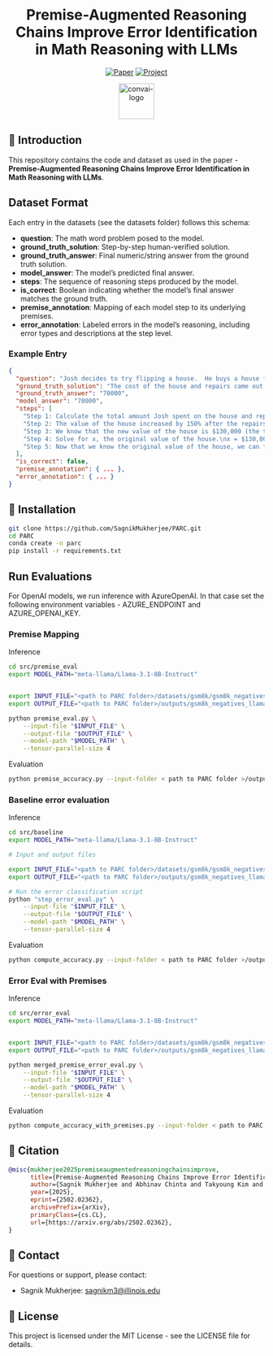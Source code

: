 

<div align="center">
  
# Premise-Augmented Reasoning Chains Improve Error Identification in Math Reasoning with LLMs


[![Paper](https://img.shields.io/badge/Paper-arXiv-red)](https://arxiv.org/abs/2502.02362)
[![Project](https://img.shields.io/badge/Project-Page-black)](https://abhinavchinta.com/parc/)


<img width="70" height="70" alt="convai-logo" src="https://github.com/user-attachments/assets/eb6c2abc-0144-4079-b94e-93ebd8018b6a" style="vertical-align: middle;" /> 
</div>



## 📝 Introduction

This repository contains the code and dataset as used in the paper - **Premise-Augmented Reasoning Chains Improve Error Identification in Math Reasoning with LLMs**.

## Dataset Format

Each entry in the datasets (see the datasets folder) follows this schema:

- **question**: The math word problem posed to the model.  
- **ground_truth_solution**: Step-by-step human-verified solution.  
- **ground_truth_answer**: Final numeric/string answer from the ground truth solution.  
- **model_answer**: The model’s predicted final answer.  
- **steps**: The sequence of reasoning steps produced by the model.  
- **is_correct**: Boolean indicating whether the model’s final answer matches the ground truth.  
- **premise_annotation**: Mapping of each model step to its underlying premises.  
- **error_annotation**: Labeled errors in the model’s reasoning, including error types and descriptions at the step level.  

### Example Entry

```json
{
  "question": "Josh decides to try flipping a house.  He buys a house for $80,000 and then puts in $50,000 in repairs.  This increased the value of the house by 150%.  How much profit did he make?",
  "ground_truth_solution": "The cost of the house and repairs came out to 80,000+50,000=$<<80000+50000=130000>>130,000\nHe increased the value of the house by 80,000*1.5=<<80000*1.5=120000>>120,000\nSo the new value of the house is 120,000+80,000=$<<120000+80000=200000>>200,000\nSo he made a profit of 200,000-130,000=$<<200000-130000=70000>>70,000\n#### 70000",
  "ground_truth_answer": "70000",
  "model_answer": "78000",
  "steps": [
    "Step 1: Calculate the total amount Josh spent on the house and repairs.\nTotal amount spent = Cost of the house + Cost of repairs\nTotal amount spent = $80,000 + $50,000\nTotal amount spent = $130,000",
    "Step 2: The value of the house increased by 150% after the repairs. This means the new value of the house is 250% of the original value (100% + 150% increase).\nLet's denote the original value of the house as x. Then, the new value of the house is 2.5x (since 250% is the same as 2.5 times the original value).",
    "Step 3: We know that the new value of the house is $130,000 (the total amount spent on the house and repairs). We can set up an equation to represent this:\n2.5x = $130,000",
    "Step 4: Solve for x, the original value of the house.\nx = $130,000 / 2.5\nx = $52,000",
    "Step 5: Now that we know the original value of the house, we can find the profit Josh made.\nProfit = New value of the house - Original value of the house\nProfit = $130,000 - $52,000\nProfit = $78,000\n\nTherefore, Josh made a profit of $78,000."
  ],
  "is_correct": false,
  "premise_annotation": { ... },
  "error_annotation": { ... }
}
```

## 🔧 Installation
```bash
git clone https://github.com/SagnikMukherjee/PARC.git
cd PARC
conda create -n parc
pip install -r requirements.txt
```

## Run Evaluations
For OpenAI models, we run inference with AzureOpenAI. In that case set the following environment variables - AZURE_ENDPOINT and AZURE_OPENAI_KEY. 
### Premise Mapping
Inference
```bash
cd src/premise_eval
export MODEL_PATH="meta-llama/Llama-3.1-8B-Instruct"


export INPUT_FILE="<path to PARC folder>/datasets/gsm8k/gsm8k_negatives.json"
export OUTPUT_FILE="<path to PARC folder>/outputs/gsm8k_negatives_llama8b.json"

python premise_eval.py \
    --input-file "$INPUT_FILE" \
    --output-file "$OUTPUT_FILE" \
    --model-path "$MODEL_PATH" \
    --tensor-parallel-size 4
```
Evaluation
```bash
python premise_accuracy.py --input-folder < path to PARC folder >/outputs 
```
### Baseline error evaluation
Inference
```bash
cd src/baseline
export MODEL_PATH="meta-llama/Llama-3.1-8B-Instruct"

# Input and output files

export INPUT_FILE="<path to PARC folder>/datasets/gsm8k/gsm8k_negatives.json"
export OUTPUT_FILE="<path to PARC folder>/outputs/gsm8k_negatives_llama8b.json"

# Run the error classification script
python "step_error_eval.py" \
    --input-file "$INPUT_FILE" \
    --output-file "$OUTPUT_FILE" \
    --model-path "$MODEL_PATH" \
    --tensor-parallel-size 4
```
Evaluation
```bash
python compute_accuracy.py --input-folder < path to PARC folder >/outputs 
```
### Error Eval with Premises

Inference 
```bash
cd src/error_eval
export MODEL_PATH="meta-llama/Llama-3.1-8B-Instruct"


export INPUT_FILE="<path to PARC folder>/datasets/gsm8k/gsm8k_negatives.json"
export OUTPUT_FILE="<path to PARC folder>/outputs/gsm8k_negatives_llama8b.json"

python merged_premise_error_eval.py \
    --input-file "$INPUT_FILE" \
    --output-file "$OUTPUT_FILE" \
    --model-path "$MODEL_PATH" \
    --tensor-parallel-size 4
```
Evaluation
```bash
python compute_accuracy_with_premises.py --input-folder < path to PARC folder >/outputs 
```
## 📄 Citation

```bibtex
@misc{mukherjee2025premiseaugmentedreasoningchainsimprove,
      title={Premise-Augmented Reasoning Chains Improve Error Identification in Math reasoning with LLMs}, 
      author={Sagnik Mukherjee and Abhinav Chinta and Takyoung Kim and Tarun Anoop Sharma and Dilek Hakkani-Tür},
      year={2025},
      eprint={2502.02362},
      archivePrefix={arXiv},
      primaryClass={cs.CL},
      url={https://arxiv.org/abs/2502.02362}, 
}
```

## 📧 Contact

For questions or support, please contact:
- Sagnik Mukherjee: sagnikm3@illinois.edu

## 📜 License

This project is licensed under the MIT License - see the LICENSE file for details.

